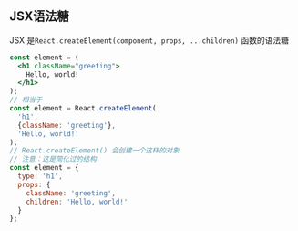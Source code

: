 
## JSX语法糖
JSX 是`React.createElement(component, props, ...children)` 函数的语法糖
```jsx
const element = (
  <h1 className="greeting">
    Hello, world!
  </h1>
);
// 相当于
const element = React.createElement(
  'h1',
  {className: 'greeting'},
  'Hello, world!'
);
// React.createElement() 会创建一个这样的对象
// 注意：这是简化过的结构
const element = {
  type: 'h1',
  props: {
    className: 'greeting',
    children: 'Hello, world!'
  }
};
```

